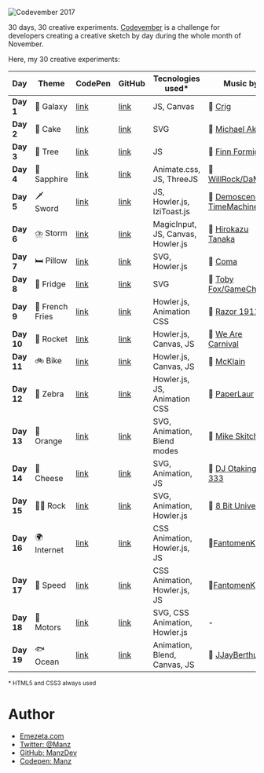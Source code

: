 ![Codevember 2017](codevember-logo.gif)

30 days, 30 creative experiments. [Codevember](http://codevember.xyz/) is a challenge for developers creating a creative sketch by day during the whole month of November.

Here, my 30 creative experiments:

| Day | Theme | CodePen | GitHub | Tecnologies used* | Music by |
|-----|-------|--------------|-------------|-------------------|----------|
| **Day 1** | 🌌 Galaxy | [link](https://codepen.io/manz/pen/KypYmz) | [link](https://manzdev.github.io/codevember2017/day-1/) | JS, Canvas | 🎵 [Crig](https://soundcloud.com/crig-1) |
| **Day 2** | 🎂 Cake | [link](https://codepen.io/manz/pen/vWNrdE) | [link](https://manzdev.github.io/codevember2017/day-2/) | SVG | 🎵 [Michael Aker](https://soundcloud.com/michael-manotas)  |
| **Day 3** | 🌲 Tree | [link](https://codepen.io/manz/pen/bYEvoL) | [link](https://manzdev.github.io/codevember2017/day-3/) | JS | 🎵 [Finn Formiga](https://soundcloud.com/finn-formiga) |
| **Day 4** | 💎 Sapphire | [link](https://codepen.io/manz/pen/zPqvmg) | [link](https://manzdev.github.io/codevember2017/day-4/) | Animate.css, JS, ThreeJS | 🎵 [WillRock/DaMonz](http://mirrorimage.ocremix.org/) |
| **Day 5** | 🗡 Sword | [link](https://codepen.io/manz/pen/wPGQjq) | [link](https://manzdev.github.io/codevember2017/day-5/) | JS, Howler.js, IziToast.js | 🎵 [Demoscene TimeMachine](https://soundcloud.com/demoscenetimemachine/power-up) |
| **Day 6** | ⛈️ Storm | [link](https://codepen.io/manz/full/WXxxZE) | [link](https://manzdev.github.io/codevember2017/day-6/) | MagicInput, JS, Canvas, Howler.js | 🎵 [Hirokazu Tanaka](https://www.youtube.com/watch?v=TpbTnufHqnI) |
| **Day 7** | 🛏️ Pillow | [link](https://codepen.io/manz/full/YEWmGG/) | [link](https://manzdev.github.io/codevember2017/day-7/) | SVG, Howler.js | 🎵 [Coma](https://soundcloud.com/scene_music/skogens-djur-014) |
| **Day 8** | 🍦 Fridge | [link](https://codepen.io/manz/full/EbNjWy/) | [link](https://manzdev.github.io/codevember2017/day-8/) | SVG | 🎵 [Toby Fox/GameChops](https://soundcloud.com/gamechops/spooktune-chiptune) |
| **Day 9** | 🍟 French Fries | [link](https://codepen.io/manz/pen/eeBPaz) | [link](https://manzdev.github.io/codevember2017/day-9/) | Howler.js, Animation CSS | 🎵 [Razor 1911](https://soundcloud.com/dailychiptune/razor1911-starcraft-2-wings-of-liberty-crack) |
| **Day 10** | 🚀 Rocket | [link](https://codepen.io/manz/pen/vWgrwp) | [link](https://manzdev.github.io/codevember2017/day-10/) | Howler.js, Canvas, JS | 🎵 [We Are Carnival](https://www.youtube.com/watch?v=87U-eKOAmyQ) |
| **Day 11** | 🚲 Bike | [link](https://codepen.io/manz/pen/NwjPJd) | [link](https://manzdev.github.io/codevember2017/day-11/) | Howler.js, Canvas, JS | 🎵 [McKlain](https://soundcloud.com/mcklain/the-grid-amstrad) |
| **Day 12** | 🦓 Zebra | [link](https://codepen.io/manz/pen/LOyrMp/) | [link](https://manzdev.github.io/codevember2017/day-12/) | Howler.js, JS, Animation CSS | 🎵 [PaperLaur](https://soundcloud.com/paperlaur/hello-happier-times) |
| **Day 13** | 🍊 Orange | [link](https://codepen.io/manz/pen/jawyyQ) | [link](https://manzdev.github.io/codevember2017/day-13/) | SVG, Animation, Blend modes | 🎵 [Mike Skitch](https://soundcloud.com/skitchstudio/naru-embracing-the-pulse-remix-from-ori-and-the-blind-forest) |
| **Day 14** | 🧀 Cheese | [link](https://codepen.io/manz/pen/jawjgo) | [link](https://manzdev.github.io/codevember2017/day-14/) | SVG, Animation, JS | 🎵 [DJ Otaking 333](https://soundcloud.com/marquinho-otaking-433341461/2001-a-space-odyssey) |
| **Day 15** | 🤘🏽 Rock | [link](https://codepen.io/manz/pen/LOzVrM) | [link](https://manzdev.github.io/codevember2017/day-15/) | SVG, Animation, Howler.js | 🎵 [8 Bit Universe](https://8bituniverse.bandcamp.com/track/du-hast-8-bit-tribute-to-rammstein) |
| **Day 16** | 🌍 Internet | [link](https://codepen.io/manz/pen/JOOYNV) | [link](https://manzdev.github.io/codevember2017/day-16/) | CSS Animation, Howler.js, JS | 🎵[FantomenK](https://soundcloud.com/fantomenk/dischipo-2009) |
| **Day 17** | 🐌 Speed | [link](https://codepen.io/manz/pen/WXdbBP) | [link](https://manzdev.github.io/codevember2017/day-17/) | CSS Animation, Howler.js, JS | 🎵[FantomenK](https://soundcloud.com/fantomenk/fantomenk-playing-with-power) |
| **Day 18** | 🚗 Motors | [link](https://codepen.io/manz/pen/oopwBJ) | [link](https://manzdev.github.io/codevember2017/day-18/) | SVG, CSS Animation, Howler.js | - |
| **Day 19** | 🐟 Ocean | [link](https://codepen.io/manz/pen/pdpGPz) | [link](https://manzdev.github.io/codevember2017/day-19/) | Animation, Blend, Canvas, JS | 🎵 [JJayBerthume](https://soundcloud.com/jjayberthume/ocean-side-8-bit) | 

<small>* HTML5 and CSS3 always used</small>



# Author

- [Emezeta.com](https://www.emezeta.com/)
- [Twitter: @Manz](https://twitter.com/Manz)
- [GitHub: ManzDev](https://github.com/ManzDev)
- [Codepen: Manz](https://codepen.io/Manz)
